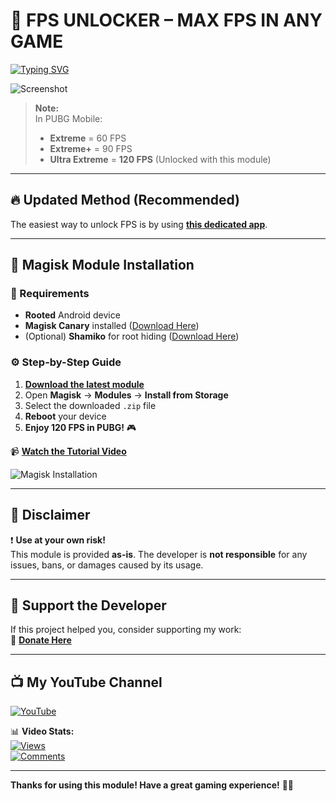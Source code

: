 # 🚀 FPS UNLOCKER – MAX FPS IN ANY GAME  

[![Typing SVG](https://readme-typing-svg.herokuapp.com?font=Orbitron&size=40&duration=4050&pause=500&color=F70000&center=true&vCenter=true&width=1000&height=70&lines=UNLOCK+120FPS+%28ULTRA+EXTREME%29;MAXIMUM+PERFORMANCE+IN+PUBG)](https://git.io/typing-svg)  

![Screenshot](https://github.com/catsmoker/PUBG-120FPS/assets/119059457/54e10de2-edec-4ed9-a561-f6a485a63d2f)  

> **Note:**  
> In PUBG Mobile:  
> - **Extreme** = 60 FPS  
> - **Extreme+** = 90 FPS  
> - **Ultra Extreme** = **120 FPS** (Unlocked with this module)  

---

## 🔥 Updated Method (Recommended)  
The easiest way to unlock FPS is by using **[this dedicated app](https://github.com/catsmoker/com.catsmoker.app)**.  

---

## 🔧 Magisk Module Installation  

### 📌 Requirements  
- **Rooted** Android device  
- **Magisk Canary** installed ([Download Here](https://github.com/topjohnwu/Magisk/releases/tag/canary-27008))  
- (Optional) **Shamiko** for root hiding ([Download Here](https://github.com/LSPosed/LSPosed.github.io/releases))  

### ⚙ Step-by-Step Guide  
1. **[Download the latest module](https://github.com/catsmoker/PUBG-120FPS/releases)**  
2. Open **Magisk** → **Modules** → **Install from Storage**  
3. Select the downloaded `.zip` file  
4. **Reboot** your device  
5. **Enjoy 120 FPS in PUBG!** 🎮  

📹 **[Watch the Tutorial Video](https://www.youtube.com/watch?v=pXZIm_qD2Fg)**  

![Magisk Installation](https://github.com/catsmoker/PUBG-120FPS/assets/119059457/47315134-d896-40cf-9327-da1554f9fcaf)  

---

## 📢 Disclaimer  
❗ **Use at your own risk!**  
This module is provided **as-is**. The developer is **not responsible** for any issues, bans, or damages caused by its usage.  

---

## 💖 Support the Developer  
If this project helped you, consider supporting my work:  
🔗 **[Donate Here](https://catsmoker.github.io/web/donation.html)**  

---

## 📺 My YouTube Channel  
[![YouTube](https://img.shields.io/badge/Subscribe-@CATSM0KER-red?style=for-the-badge&logo=youtube)](https://www.youtube.com/@CATSM0KER?sub_confirmation=1)  

📊 **Video Stats:**  
[![Views](https://img.shields.io/youtube/views/pXZIm_qD2Fg?style=flat&color=blue&label=Views)](https://youtu.be/pXZIm_qD2Fg)  
[![Comments](https://img.shields.io/youtube/comments/pXZIm_qD2Fg?style=flat&color=green&label=Comments)](https://youtu.be/pXZIm_qD2Fg)  

---

**Thanks for using this module! Have a great gaming experience!** 🚀🔥  
